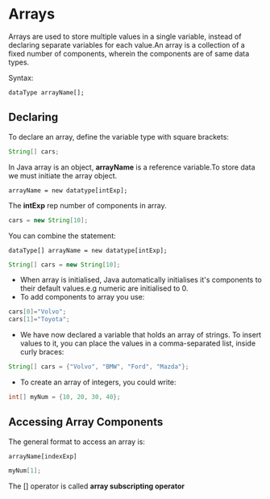 # Arrays

Arrays are used to store multiple values in a single variable, instead of declaring separate variables for each value.An array is a collection of a fixed number of components, wherein the components are of same data types.

Syntax:
```
dataType arrayName[];
```

## Declaring

To declare an array, define the variable type with square brackets:
```Java
String[] cars;
```

In Java array is an object, **arrayName** is a reference variable.To store data we must initiate the array object.

```
arrayName = new datatype[intExp];
```
The **intExp** rep number of components in array.

```Java
cars = new String[10];
```

You can combine the statement:
```
dataType[] arrayName = new datatype[intExp];
```
```Java
String[] cars = new String[10];
```
- When array is initialised, Java automatically initialises it's components to their default values.e.g numeric are initialised to 0.
- To add components to array you use:

```Java
cars[0]="Volvo";
cars[1]="Toyota";
```

- We have now declared a variable that holds an array of strings. To insert values to it, you can place the values in a comma-separated list, inside curly braces:

```java
String[] cars = {"Volvo", "BMW", "Ford", "Mazda"};
```

- To create an array of integers, you could write:
```java
int[] myNum = {10, 20, 30, 40};
```
## Accessing Array Components

The general format to access an array is:
```
arrayName[indexExp]
```

```Java
myNum[1];
```

The [] operator is called **array subscripting operator**